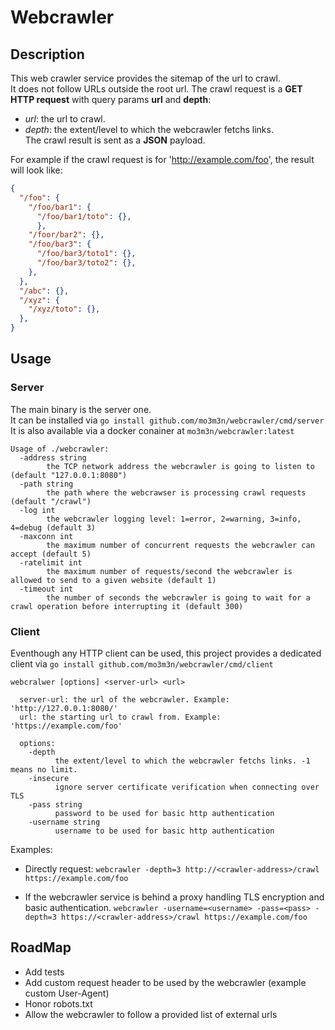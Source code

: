 # Webcrawler

## Description

This web crawler service provides the sitemap of the url to crawl.  
It does not follow URLs outside the root url.
The crawl request is a **GET HTTP request** with query params **url** and **depth**:
- *url*: the url to crawl.
- *depth*: the extent/level to which the webcrawler fetchs links.  
The crawl result is sent as a **JSON** payload.

For example if the crawl request is for 'http://example.com/foo', the result will look like:
```json
{
  "/foo": {
    "/foo/bar1": {
      "/foo/bar1/toto": {},
      },
    "/foor/bar2": {},
    "/foo/bar3": {
      "/foo/bar3/toto1": {},
      "/foo/bar3/toto2": {},
    },
  },
  "/abc": {},
  "/xyz": {
    "/xyz/toto": {},
  },
}
```

## Usage

### Server
The main binary is the server one.  
It can be installed via `go install github.com/mo3m3n/webcrawler/cmd/server`   
It is also available via a docker conainer at `mo3m3n/webcrawler:latest`
```
Usage of ./webcrawler:
  -address string
        the TCP network address the webcrawler is going to listen to (default "127.0.0.1:8080")
  -path string
        the path where the webcrawser is processing crawl requests (default "/crawl")
  -log int
        the webcrawler logging level: 1=error, 2=warning, 3=info, 4=debug (default 3)
  -maxconn int
        the maximum number of concurrent requests the webcrawler can accept (default 5)
  -ratelimit int
        the maximum number of requests/second the webcrawler is allowed to send to a given website (default 1)
  -timeout int
        the number of seconds the webcrawler is going to wait for a crawl operation before interrupting it (default 300)
```

### Client
Eventhough any HTTP client can be used, this project provides a dedicated client via `go install github.com/mo3m3n/webcrawler/cmd/client`
```
webcralwer [options] <server-url> <url>

  server-url: the url of the webcrawler. Example: 'http://127.0.0.1:8080/'
  url: the starting url to crawl from. Example: 'https://example.com/foo'

  options:
    -depth
          the extent/level to which the webcrawler fetchs links. -1 means no limit.
    -insecure
          ignore server certificate verification when connecting over TLS
    -pass string
          password to be used for basic http authentication
    -username string
          username to be used for basic http authentication

```

Examples:
- Directly request:
  `webcrawler -depth=3 http://<crawler-address>/crawl https://example.com/foo`

- If the webcrawler service is behind a proxy handling TLS encryption and basic authentication.
  `webcrawler -username=<username> -pass=<pass> -depth=3 https://<crawler-address>/crawl https://example.com/foo`

## RoadMap
- Add tests
- Add custom request header to be used by the webcrawler (example custom User-Agent)
- Honor robots.txt
- Allow the webcrawler to follow a provided list of external urls	
